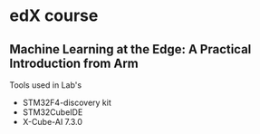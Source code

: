 # edX course
## Machine Learning at the Edge: A Practical Introduction from Arm

Tools used in Lab's
- STM32F4-discovery kit
- STM32CubeIDE
- X-Cube-AI 7.3.0
